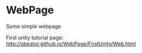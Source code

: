 # WebPage
Some simple webpage

First unity tutorial page:
http://sbeator.github.io/WebPage/FirstUnity/Web.html
